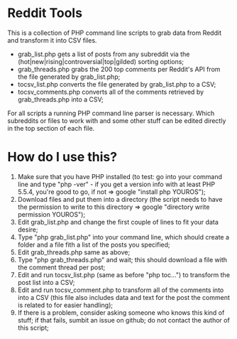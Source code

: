 # Reddit Tools

This is a collection of PHP command line scripts to grab data from Reddit and transform it into CSV files.

* grab_list.php gets a list of posts from any subreddit via the (hot|new|rising|controversial|top|gilded) sorting options;
* grab_threads.php grabs the 200 top comments per Reddit's API from the file generated by grab_list.php;
* tocsv_list.php converts the file generated by grab_list.php to a CSV;
* tocsv_comments.php converts all of the comments retrieved by grab_threads.php into a CSV;

For all scripts a running PHP command line parser is necessary. Which subreddits or files to work with and some other stuff can be edited directly in the top section of each file.

# How do I use this?

1. Make sure that you have PHP installed (to test: go into your command line and type "php -ver" - if you get a version info with at least PHP 5.5.4, you're good to go, if not => google "install php YOUROS");
2. Download files and put them into a directory (the script needs to have the permission to write to this directory => google "directory write permission YOUROS");
3. Edit grab_list.php and change the first couple of lines to fit your data desire;
4. Type "php grab_list.php" into your command line, which should create a folder and a file fith a list of the posts you specified;
5. Edit grab_threads.php same as above;
6. Type "php grab_threads.php" and wait; this should download a file with the comment thread per post; 
7. Edit and run tocsv_list.php (same as before "php toc...") to transform the post list into a CSV;
8. Edit and run tocsv_comment.php to transform all of the comments into into a CSV (this file also includes data and text for the post the comment is related to for easier handling);
9. If there is a problem, consider asking someone who knows this kind of stuff; if that fails, sumbit an issue on github; do not contact the author of this script;
